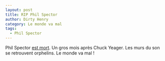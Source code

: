 ```yaml
---
layout: post
title: RIP Phil Spector
author: Dirty Henry
category: Le monde va mal
tags:
  - Phil Spector
---
```


Phil Spector [est mort][1]. Un gros mois après Chuck Yeager. Les murs du son se
retrouvent orphelins. Le monde va mal !

[1]:
  https://www.lemonde.fr/disparitions/article/2021/01/17/le-producteur-de-musique-americain-phil-spector-est-mort-en-prison-a-l-age-de-81-ans_6066587_3382.html
